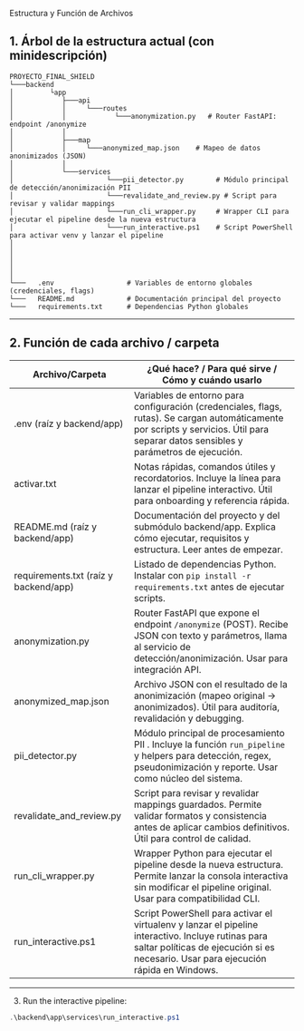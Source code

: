 Estructura y Función de Archivos

## 1. Árbol de la estructura actual (con minidescripción)

```
PROYECTO_FINAL_SHIELD
└───backend
│         └app
│            ├───api
│            │     └───routes
│            │            └───anonymization.py   # Router FastAPI: endpoint /anonymize
│            │
│            ├───map
│            │     └───anonymized_map.json    # Mapeo de datos anonimizados (JSON)
│            │
│            └───services
│                       └───pii_detector.py        # Módulo principal de detección/anonimización PII
│                       └───revalidate_and_review.py # Script para revisar y validar mappings
│                       └───run_cli_wrapper.py     # Wrapper CLI para ejecutar el pipeline desde la nueva estructura
│                       └───run_interactive.ps1    # Script PowerShell para activar venv y lanzar el pipeline
│                        
│
│
│
│
└───   .env                  # Variables de entorno globales (credenciales, flags)
└───   README.md             # Documentación principal del proyecto
└───   requirements.txt      # Dependencias Python globales

```

---

## 2. Función de cada archivo / carpeta

| Archivo/Carpeta                | ¿Qué hace? / Para qué sirve / Cómo y cuándo usarlo |
|---------------------------------|---------------------------------------------------|
| .env (raíz y backend/app)     | Variables de entorno para configuración (credenciales, flags, rutas). Se cargan automáticamente por scripts y servicios. Útil para separar datos sensibles y parámetros de ejecución. |
| activar.txt                   | Notas rápidas, comandos útiles y recordatorios. Incluye la línea para lanzar el pipeline interactivo. Útil para onboarding y referencia rápida. |
| README.md (raíz y backend/app)| Documentación del proyecto y del submódulo backend/app. Explica cómo ejecutar, requisitos y estructura. Leer antes de empezar. |
| requirements.txt (raíz y backend/app) | Listado de dependencias Python. Instalar con `pip install -r requirements.txt` antes de ejecutar scripts. |
| anonymization.py | Router FastAPI que expone el endpoint `/anonymize` (POST). Recibe JSON con texto y parámetros, llama al servicio de detección/anonimización. Usar para integración API. |
| anonymized_map.json | Archivo JSON con el resultado de la anonimización (mapeo original → anonimizados). Útil para auditoría, revalidación y debugging. |
| pii_detector.py | Módulo principal de procesamiento PII . Incluye la función `run_pipeline` y helpers para detección, regex, pseudonimización y reporte. Usar como núcleo del sistema. |
| revalidate_and_review.py | Script para revisar y revalidar mappings guardados. Permite validar formatos y consistencia antes de aplicar cambios definitivos. Útil para control de calidad. |
| run_cli_wrapper.py | Wrapper Python para ejecutar el pipeline desde la nueva estructura. Permite lanzar la consola interactiva sin modificar el pipeline original. Usar para compatibilidad CLI. |
| run_interactive.ps1 | Script PowerShell para activar el virtualenv y lanzar el pipeline interactivo. Incluye rutinas para saltar políticas de ejecución si es necesario. Usar para ejecución rápida en Windows. |

---


3. Run the interactive pipeline:

```powershell
.\backend\app\services\run_interactive.ps1
```

